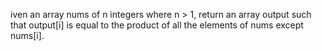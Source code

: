 iven an array nums of n integers where n > 1,  return an array output such that output[i] is equal to the product of all the elements of nums except nums[i].